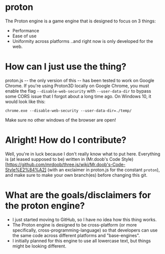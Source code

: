 # proton
The Proton engine is a game engine that is designed to focus on 3 things:
- Performance
- Ease of use
- Uniformity across platforms
..and right now is only developed for the web.

# How can I just use the thing?
proton.js -- the only version of this -- has been tested to work on Google Chrome.
If you're using Proton3D locally on Google Chrome, you must enable the flag `--disable-web-security` with `--user-data-dir` to bypass some CORS issue that I forgot about a long time ago. On Windows 10, it would look like this:
```
chrome.exe --disable-web-security --user-data-dir=./temp/
```
Make sure no other windows of the browser are open!

# Alright! How do I contribute?
Well, you're in luck because I don't really know what to put here.
Everything is (at leased supposed to be) written in (Mr.doob's Code Style)[https://github.com/mrdoob/three.js/wiki/Mr.doob's-Code-Style%E2%84%A2] (with an exclaimer in proton.js for the constant `proton`), and make sure to make your own branch(es) before changing this git.

# What are the goals/disclaimers for the proton engine?
- I just started moving to GitHub, so I have no idea how this thing works.
- The Proton engine is designed to be cross-platform (or more specifically, cross-programming-language) so that developers can use the same code across different platforms and "base-engines".
- I initially planned for this engine to use all lowercase text, but things might be looking different.
